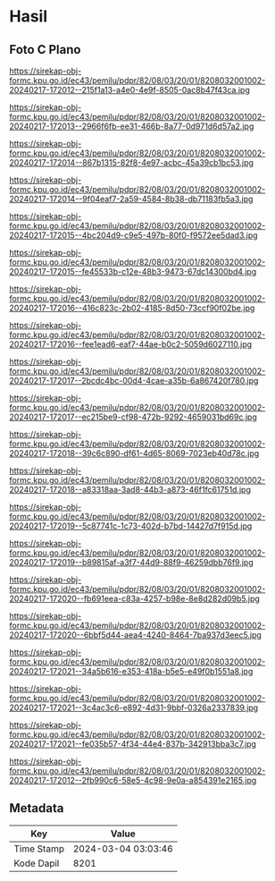 # Hasil

## Foto C Plano

https://sirekap-obj-formc.kpu.go.id/ec43/pemilu/pdpr/82/08/03/20/01/8208032001002-20240217-172012--215f1a13-a4e0-4e9f-8505-0ac8b47f43ca.jpg

https://sirekap-obj-formc.kpu.go.id/ec43/pemilu/pdpr/82/08/03/20/01/8208032001002-20240217-172013--2966f6fb-ee31-466b-8a77-0d971d6d57a2.jpg

https://sirekap-obj-formc.kpu.go.id/ec43/pemilu/pdpr/82/08/03/20/01/8208032001002-20240217-172014--867b1315-82f8-4e97-acbc-45a39cb1bc53.jpg

https://sirekap-obj-formc.kpu.go.id/ec43/pemilu/pdpr/82/08/03/20/01/8208032001002-20240217-172014--9f04eaf7-2a59-4584-8b38-db71183fb5a3.jpg

https://sirekap-obj-formc.kpu.go.id/ec43/pemilu/pdpr/82/08/03/20/01/8208032001002-20240217-172015--4bc204d9-c9e5-497b-80f0-f9572ee5dad3.jpg

https://sirekap-obj-formc.kpu.go.id/ec43/pemilu/pdpr/82/08/03/20/01/8208032001002-20240217-172015--fe45533b-c12e-48b3-9473-67dc14300bd4.jpg

https://sirekap-obj-formc.kpu.go.id/ec43/pemilu/pdpr/82/08/03/20/01/8208032001002-20240217-172016--416c823c-2b02-4185-8d50-73ccf90f02be.jpg

https://sirekap-obj-formc.kpu.go.id/ec43/pemilu/pdpr/82/08/03/20/01/8208032001002-20240217-172016--fee1ead6-eaf7-44ae-b0c2-5059d6027110.jpg

https://sirekap-obj-formc.kpu.go.id/ec43/pemilu/pdpr/82/08/03/20/01/8208032001002-20240217-172017--2bcdc4bc-00d4-4cae-a35b-6a867420f780.jpg

https://sirekap-obj-formc.kpu.go.id/ec43/pemilu/pdpr/82/08/03/20/01/8208032001002-20240217-172017--ec215be9-cf98-472b-9292-4659031bd69c.jpg

https://sirekap-obj-formc.kpu.go.id/ec43/pemilu/pdpr/82/08/03/20/01/8208032001002-20240217-172018--39c6c890-df61-4d65-8069-7023eb40d78c.jpg

https://sirekap-obj-formc.kpu.go.id/ec43/pemilu/pdpr/82/08/03/20/01/8208032001002-20240217-172018--a83318aa-3ad8-44b3-a873-46f1fc61751d.jpg

https://sirekap-obj-formc.kpu.go.id/ec43/pemilu/pdpr/82/08/03/20/01/8208032001002-20240217-172019--5c87741c-1c73-402d-b7bd-14427d7f915d.jpg

https://sirekap-obj-formc.kpu.go.id/ec43/pemilu/pdpr/82/08/03/20/01/8208032001002-20240217-172019--b89815af-a3f7-44d9-88f9-46259dbb76f9.jpg

https://sirekap-obj-formc.kpu.go.id/ec43/pemilu/pdpr/82/08/03/20/01/8208032001002-20240217-172020--fb691eea-c83a-4257-b98e-8e8d282d09b5.jpg

https://sirekap-obj-formc.kpu.go.id/ec43/pemilu/pdpr/82/08/03/20/01/8208032001002-20240217-172020--6bbf5d44-aea4-4240-8464-7ba937d3eec5.jpg

https://sirekap-obj-formc.kpu.go.id/ec43/pemilu/pdpr/82/08/03/20/01/8208032001002-20240217-172021--34a5b616-e353-418a-b5e5-e49f0b1551a8.jpg

https://sirekap-obj-formc.kpu.go.id/ec43/pemilu/pdpr/82/08/03/20/01/8208032001002-20240217-172021--3c4ac3c6-e892-4d31-9bbf-0326a2337839.jpg

https://sirekap-obj-formc.kpu.go.id/ec43/pemilu/pdpr/82/08/03/20/01/8208032001002-20240217-172021--fe035b57-4f34-44e4-837b-342913bba3c7.jpg

https://sirekap-obj-formc.kpu.go.id/ec43/pemilu/pdpr/82/08/03/20/01/8208032001002-20240217-172012--2fb990c6-58e5-4c98-9e0a-a854391e2165.jpg


## Metadata

| Key        | Value               |
| ---------- | ------------------- |
| Time Stamp | 2024-03-04 03:03:46 |
| Kode Dapil | 8201                |



